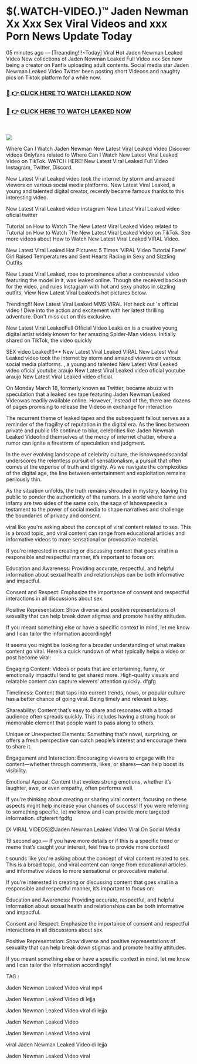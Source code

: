 # $(.WATCH-VIDEO.)™ Jaden Newman Xx Xxx Sex Viral Videos and xxx Porn News Update Today

05 minutes ago — [Treanding!!!~Today] Viral Hot Jaden Newman Leaked Video New collections of Jaden Newman Leaked Full Video xxx Sex now being a creator on Fanfix uploading adult contents. Social media star Jaden Newman Leaked Video Twitter been posting short Videoos and naughty pics on Tiktok platform for a while now.
</br>
### [👄 👉 CLICK HERE TO WATCH LEAKED NOW](https://globaleducationconference.org/articles/viral-xxx-sex-videos)

### [👄 👉 CLICK HERE TO WATCH LEAKED NOW](https://globaleducationconference.org/articles/viral-xxx-sex-videos)
</br>
<p dir="auto"><a href="https://globaleducationconference.org/articles/viral-xxx-sex-videos" title="PLAY NOW" rel="nofollow"><img src="https://i.imgur.com/lF8OO0H.png" style="max-width: 100%;"></a></p>

Where Can I Watch Jaden Newman New Latest Viral Leaked Video Discover videos Onlyfans related to Where Can I Watch New Latest Viral Leaked Video on TikTok. WATCH HERE! New Latest Viral Leaked Full Video Instagram, Twitter, Discord.

New Latest Viral Leaked video took the internet by storm and amazed viewers on various social media platforms. New Latest Viral Leaked, a young and talented digital creator, recently became famous thanks to this interesting video.

New Latest Viral Leaked video instagram New Latest Viral Leaked video oficial twitter

Tutorial on How to Watch The New Latest Viral Leaked Video related to Tutorial on How to Watch The New Latest Viral Leaked Video on TikTok. See more videos about How to Watch New Latest Viral Leaked VIRAL Video.

New Latest Viral Leaked Hot Pictures: 5 Times ‘VIRAL Video Tutorial Fame’ Girl Raised Temperatures and Sent Hearts Racing in Sexy and Sizzling Outfits

New Latest Viral Leaked, rose to prominence after a controversial video featuring the model in it, was leaked online. Though she received backlash for the video, and rules Instagram with hot and sexy photos in sizzling outfits. View New Latest Viral Leaked’s hot pictures below.

Trending!!! New Latest Viral Leaked MMS VIRAL Hot heck out 's official video ! Dive into the action and excitement with her latest thrilling adventure. Don't miss out on this exclusive.

New Latest Viral LeakedFull Official Video Leaks on  is a creative young digital artist widely known for her amazing Spider-Man videos. Initially shared on TikTok, the video quickly

SEX video Leaked!!)** New Latest Viral Leaked VIRAL New Latest Viral Leaked video took the internet by storm and amazed viewers on various social media platforms. , a young and talented New Latest Viral Leaked video oficial youtube araujo New Latest Viral Leaked video oficial youtube araujo New Latest Viral Leaked video oficial.

On Monday March 18, formerly known as Twitter, became abuzz with speculation that a leaked sex tape featuring Jaden Newman Leaked Videowas readily available online. However, instead of the, there are dozens of pages promising to release the Videoo in exchange for interaction

The recurrent theme of leaked tapes and the subsequent fallout serves as a reminder of the fragility of reputation in the digital era. As the lines between private and public life continue to blur, celebrities like Jaden Newman Leaked Videofind themselves at the mercy of internet chatter, where a rumor can ignite a firestorm of speculation and judgment.

In the ever evolving landscape of celebrity culture, the Ishowspeedscandal underscores the relentless pursuit of sensationalism, a pursuit that often comes at the expense of truth and dignity. As we navigate the complexities of the digital age, the line between entertainment and exploitation remains perilously thin.

As the situation unfolds, the truth remains shrouded in mystery, leaving the public to ponder the authenticity of the rumors. In a world where fame and infamy are two sides of the same coin, the saga of Ishowspeedis a testament to the power of social media to shape narratives and challenge the boundaries of privacy and consent.

viral like you're asking about the concept of viral content related to sex. This is a broad topic, and viral content can range from educational articles and informative videos to more sensational or provocative material.

If you’re interested in creating or discussing content that goes viral in a responsible and respectful manner, it’s important to focus on:

Education and Awareness: Providing accurate, respectful, and helpful information about sexual health and relationships can be both informative and impactful.

Consent and Respect: Emphasize the importance of consent and respectful interactions in all discussions about sex.

Positive Representation: Show diverse and positive representations of sexuality that can help break down stigmas and promote healthy attitudes.

If you meant something else or have a specific context in mind, let me know and I can tailor the information accordingly!

It seems you might be looking for a broader understanding of what makes content go viral. Here’s a quick rundown of what typically helps a video or post become viral:

Engaging Content: Videos or posts that are entertaining, funny, or emotionally impactful tend to get shared more. High-quality visuals and relatable content can capture viewers’ attention quickly. dfgfg

Timeliness: Content that taps into current trends, news, or popular culture has a better chance of going viral. Being timely and relevant is key.

Shareability: Content that’s easy to share and resonates with a broad audience often spreads quickly. This includes having a strong hook or memorable element that people want to pass along to others.

Unique or Unexpected Elements: Something that’s novel, surprising, or offers a fresh perspective can catch people’s interest and encourage them to share it.

Engagement and Interaction: Encouraging viewers to engage with the content—whether through comments, likes, or shares—can help boost its visibility.

Emotional Appeal: Content that evokes strong emotions, whether it’s laughter, awe, or even empathy, often performs well.

If you’re thinking about creating or sharing viral content, focusing on these aspects might help increase your chances of success! If you were referring to something specific, let me know and I can provide more targeted information. dfgterert fgdfg

[X VIRAL VIDEOS]@Jaden Newman Leaked Video Viral On Social Media

19 second ago — If you have more details or if this is a specific trend or meme that’s caught your interest, feel free to provide more context!

t sounds like you're asking about the concept of viral content related to sex. This is a broad topic, and viral content can range from educational articles and informative videos to more sensational or provocative material.

If you’re interested in creating or discussing content that goes viral in a responsible and respectful manner, it’s important to focus on:

Education and Awareness: Providing accurate, respectful, and helpful information about sexual health and relationships can be both informative and impactful.

Consent and Respect: Emphasize the importance of consent and respectful interactions in all discussions about sex.

Positive Representation: Show diverse and positive representations of sexuality that can help break down stigmas and promote healthy attitudes.

If you meant something else or have a specific context in mind, let me know and I can tailor the information accordingly!

TAG :

Jaden Newman Leaked Video viral mp4

Jaden Newman Leaked Video di lejja

Jaden Newman Leaked Video viral di lejja

Jaden Newman Leaked Video

Jaden Newman Leaked Video viral

viral Jaden Newman Leaked Video di lejja

Jaden Newman Leaked Video viral
